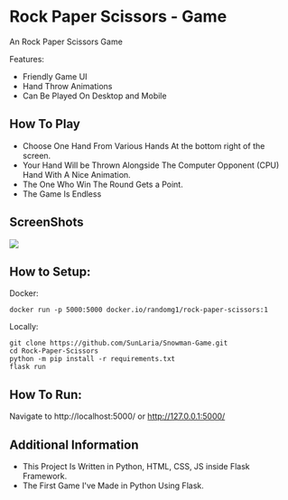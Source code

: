 # Rock Paper Scissors - Game

An Rock Paper Scissors Game

Features:
- Friendly Game UI
- Hand Throw Animations
- Can Be Played On Desktop and Mobile


## How To Play

- Choose One Hand From Various Hands At the bottom right of the screen.
- Your Hand Will be Thrown Alongside The Computer Opponent (CPU) Hand With A Nice Animation.
- The One Who Win The Round Gets a Point.
- The Game Is Endless


## ScreenShots
![](https://i.imgur.com/8XPKtK9.png)


## How to Setup:
Docker:
```
docker run -p 5000:5000 docker.io/randomg1/rock-paper-scissors:1
```


Locally:
```
git clone https://github.com/SunLaria/Snowman-Game.git
cd Rock-Paper-Scissors
python -m pip install -r requirements.txt
flask run
```


## How To Run:
Navigate to http://localhost:5000/ or http://127.0.0.1:5000/


## Additional Information

- This Project Is Written in Python, HTML, CSS, JS inside Flask Framework.
- The First Game I've Made in Python Using Flask.
